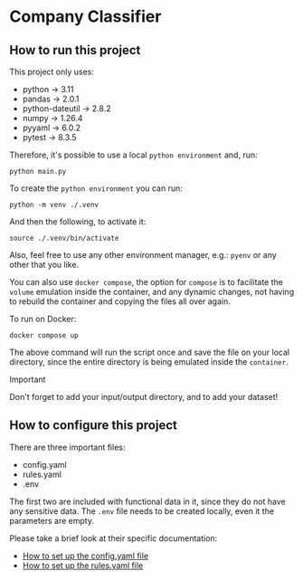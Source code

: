 # Company Classifier

## How to run this project

This project only uses:
- python -> 3.11
- pandas -> 2.0.1
- python-dateutil -> 2.8.2
- numpy -> 1.26.4
- pyyaml -> 6.0.2
- pytest -> 8.3.5

Therefore, it's possible to use a local `python environment` and, run:

```shell
python main.py
```

To create the `python environment` you can run:

```shell
python -m venv ./.venv
```

And then the following, to activate it:

```shell
source ./.venv/bin/activate
```

Also, feel free to use any other environment manager, e.g.: `pyenv` or any other
that you like.

You can also use `docker compose`, the option for `compose` is to facilitate
the `volume` emulation inside the container, and any dynamic changes, not
having to rebuild the container and copying the files all over again.

To run on Docker:

```shell
docker compose up
```

The above command will run the script once and save the file on your local
directory, since the entire directory is being emulated inside the `container`.

> [!IMPORTANT]
> Don't forget to add your input/output directory, and to add your dataset!

## How to configure this project

There are three important files:
- config.yaml
- rules.yaml
- .env

The first two are included with functional data in it, since they do not have
any sensitive data.
The `.env` file needs to be created locally, even it the parameters are 
empty.

Please take a brief look at their specific documentation:
- [How to set up the config.yaml file](./docs/how-to-setup-config.md)
- [How to set up the rules.yaml file](./docs/how-to-setup-rules.md)

